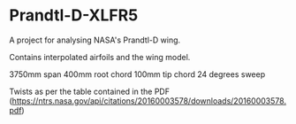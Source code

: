 # Prandtl-D-XLFR5
A project for analysing NASA's Prandtl-D wing.

Contains interpolated airfoils and the wing model.

3750mm span
400mm root chord
100mm tip chord
24 degrees sweep

Twists as per the table contained in the PDF (https://ntrs.nasa.gov/api/citations/20160003578/downloads/20160003578.pdf)
